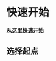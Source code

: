﻿# 快速开始

**从这里快速开始**

## 选择起点

<BoxCube
:items="[
{
name: '工作原理',
link: '/快速开始/基本概念/Durian的工作原理',
icon: 'fluent-color:wrench-screwdriver-20',
color: '#2ecc71'
},
{
name: '配置',
link: '/快速开始/基本概念/配置Durian',
icon: 'fluent-color:wrench-24',
color: '#2ecc71'
},
{
name: '驱动包',
link: '/快速开始/其他使用说明/驱动包',
icon: 'fluent-color:puzzle-piece-20',
color: '#2ecc71'
}
]"
/>